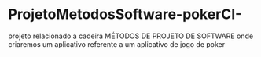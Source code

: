 # ProjetoMetodosSoftware-pokerCI-
projeto relacionado a cadeira MÉTODOS DE PROJETO DE SOFTWARE onde criaremos um aplicativo referente a um aplicativo de jogo de poker
